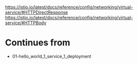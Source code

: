 https://istio.io/latest/docs/reference/config/networking/virtual-service/#HTTPDirectResponse
https://istio.io/latest/docs/reference/config/networking/virtual-service/#HTTPBody


# Continues from

- 01-hello_world_1_service_1_deployment
